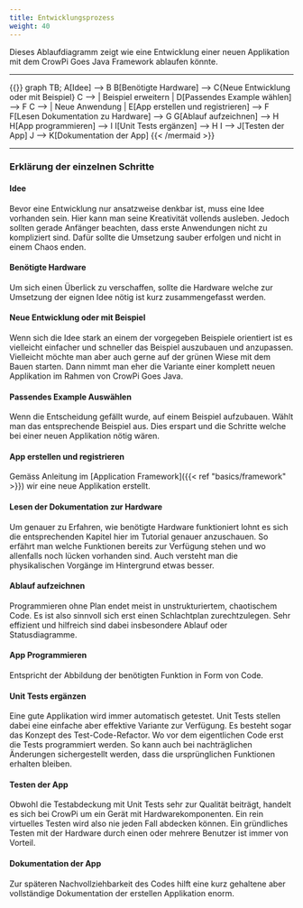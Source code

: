 ```yaml
---
title: Entwicklungsprozess
weight: 40
---
```

Dieses Ablaufdiagramm zeigt wie eine Entwicklung einer neuen Applikation mit dem CrowPi Goes Java Framework ablaufen könnte.

---

{{<mermaid align="middle">}}
graph TB;
A[Idee] --> B
B[Benötigte Hardware] --> C{Neue Entwicklung oder mit Beispiel}
C --> | Beispiel erweitern | D[Passendes Example wählen] --> F
C --> | Neue Anwendung | E[App erstellen und registrieren] --> F
F[Lesen Dokumentation zu Hardware] --> G
G[Ablauf aufzeichnen] --> H 
H[App programmieren] --> I
I[Unit Tests ergänzen] --> H
I --> J[Testen der App]
J --> K[Dokumentation der App]
{{< /mermaid >}}
 
---

### Erklärung der einzelnen Schritte
#### Idee
Bevor eine Entwicklung nur ansatzweise denkbar ist, muss eine Idee vorhanden sein. Hier kann man seine Kreativität vollends ausleben. 
Jedoch sollten gerade Anfänger beachten, dass erste Anwendungen nicht zu kompliziert sind. Dafür sollte die Umsetzung sauber erfolgen 
und nicht in einem Chaos enden.

#### Benötigte Hardware
Um sich einen Überlick zu verschaffen, sollte die Hardware welche zur Umsetzung der eignen Idee nötig ist kurz zusammengefasst werden.

#### Neue Entwicklung oder mit Beispiel
Wenn sich die Idee stark an einem der vorgegeben Beispiele orientiert ist es vielleicht einfacher und schneller das Beispiel auszubauen 
und anzupassen. Vielleicht möchte man aber auch gerne auf der grünen Wiese mit dem Bauen starten. Dann nimmt man eher die Variante einer 
komplett neuen Applikation im Rahmen von CrowPi Goes Java.

#### Passendes Example Auswählen
Wenn die Entscheidung gefällt wurde, auf einem Beispiel aufzubauen. Wählt man das entsprechende Beispiel aus. Dies erspart und die 
Schritte welche bei einer neuen Applikation nötig wären.

#### App erstellen und registrieren
Gemäss Anleitung im [Application Framework]({{< ref "basics/framework" >}}) wir eine neue Applikation erstellt.

#### Lesen der Dokumentation zur Hardware
Um genauer zu Erfahren, wie benötigte Hardware funktioniert lohnt es sich die entsprechenden Kapitel hier im Tutorial genauer anzuschauen.
So erfährt man welche Funktionen bereits zur Verfügung stehen und wo allenfalls noch lücken vorhanden sind. Auch versteht man die 
physikalischen Vorgänge im Hintergrund etwas besser.

#### Ablauf aufzeichnen
Programmieren ohne Plan endet meist in unstrukturiertem, chaotischem Code. Es ist also sinnvoll sich erst einen Schlachtplan zurechtzulegen. Sehr effizient und hilfreich sind dabei insbesondere Ablauf oder Statusdiagramme.

#### App Programmieren
Entspricht der Abbildung der benötigten Funktion in Form von Code.

#### Unit Tests ergänzen
Eine gute Applikation wird immer automatisch getestet. Unit Tests stellen dabei eine einfache aber effektive Variante zur Verfügung. Es 
besteht sogar das Konzept des Test-Code-Refactor. Wo vor dem eigentlichen Code erst die Tests programmiert werden. So kann auch bei 
nachträglichen Änderungen sichergestellt werden, dass die ursprünglichen Funktionen erhalten bleiben.

#### Testen der App
Obwohl die Testabdeckung mit Unit Tests sehr zur Qualität beiträgt, handelt es sich bei CrowPi um ein Gerät mit Hardwarekomponenten. Ein 
rein virtuelles Testen wird also nie jeden Fall abdecken können. Ein gründliches Testen mit der Hardware durch einen oder mehrere 
Benutzer ist immer von Vorteil.

#### Dokumentation der App
Zur späteren Nachvollziehbarkeit des Codes hilft eine kurz gehaltene aber vollständige Dokumentation der erstellen Applikation enorm.
